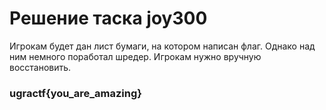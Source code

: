 # Решение таска joy300

Игрокам будет дан лист бумаги, на котором написан флаг. Однако над ним немного поработал шредер. Игрокам нужно вручную восстановить.

### ugractf{you_are_amazing}
